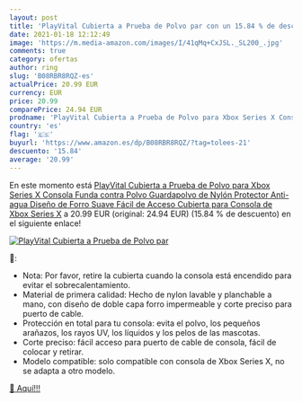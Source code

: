 ```yaml
---
layout: post
title: 'PlayVital Cubierta a Prueba de Polvo par con un 15.84 % de descuento'
date: 2021-01-18 12:12:49
image: 'https://m.media-amazon.com/images/I/41qMq+CxJSL._SL200_.jpg'
comments: true
category: ofertas
author: ring
slug: 'B08RBR8RQZ-es'
actualPrice: 20.99 EUR
currency: EUR
price: 20.99
comparePrice: 24.94 EUR
prodname: 'PlayVital Cubierta a Prueba de Polvo para Xbox Series X Consola Funda contra Polvo Guardapolvo de Nylón Protector Anti-agua Diseño de Forro Suave Fácil de Acceso Cubierta para Consola de Xbox Series X'
country: 'es'
flag: '🇪🇸'
buyurl: 'https://www.amazon.es/dp/B08RBR8RQZ/?tag=tolees-21'
descuento: '15.84'
average: '20.99'
---
```


En este momento está [PlayVital Cubierta a Prueba de Polvo para Xbox Series X Consola Funda contra Polvo Guardapolvo de Nylón Protector Anti-agua Diseño de Forro Suave Fácil de Acceso Cubierta para Consola de Xbox Series X](https://www.amazon.es/dp/B08RBR8RQZ/?tag=tolees-21) a 20.99 EUR (original: 24.94 EUR) (15.84 %  de descuento) en el siguiente enlace!

[![PlayVital Cubierta a Prueba de Polvo par](https://m.media-amazon.com/images/I/41qMq+CxJSL._SL200_.jpg)](https://www.amazon.es/dp/B08RBR8RQZ/?tag=tolees-21)

🔎:

- Nota: Por favor, retire la cubierta cuando la consola está encendido para evitar el sobrecalentamiento.
- Material de primera calidad: Hecho de nylon lavable y planchable a mano, con diseño de doble capa forro impermeable y corte preciso para puerto de cable.
- Protección en total para tu consola: evita el polvo, los pequeños arañazos, los rayos UV, los líquidos y los pelos de las mascotas.
- Corte preciso: fácil acceso para puerto de cable de consola, fácil de colocar y retirar.
- Modelo compatible: solo compatible con consola de Xbox Series X, no se adapta a otro modelo.

[🛒 Aquí!!!](https://www.amazon.es/dp/B08RBR8RQZ/?tag=tolees-21)
